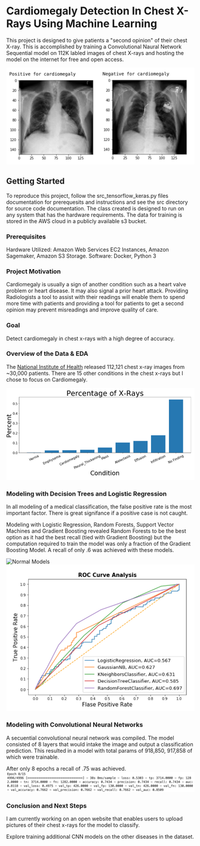 # Cardiomegaly Detection In Chest X-Rays Using Machine Learning

This project is designed to give patients a "second opinion" of their chest X-ray. This is accomplished by training a Convolutional Naural Network Sequential model on 112K labled images of chest X-rays and hosting the model on the internet for free and open access.

![Chest Comparison](img/chest_comparison.png)

## Getting Started

To reproduce this project, follow the src_tensorflow_keras.py files documentation for prerequesits and instructions and see the src directory for source code documentation. The class created is designed to run on any system that has the hardware requirements. The data for training is stored in the AWS cloud in a publicly available s3 bucket.

### Prerequisites

Hardware Utilized: Amazon Web Services EC2 Instances, Amazon Sagemaker, Amazon S3 Storage. 
Software: Docker, Python 3

### Project Motivation

Cardiomegaly is usually a sign of another condition such as a heart valve problem or heart disease. It may also signal a prior heart attack. Providing Radiologists a tool to assist with their readings will enable them to spend more time with patients and providing a tool for patients to get a second opinion may prevent misreadings and improve quality of care. 

### Goal

Detect cardiomegaly in chest x-rays with a high degree of accuracy.

### Overview of the Data & EDA

The [National Institute of Health](https://nihcc.app.box.com/v/ChestXray-NIHCC) released 112,121 chest x-ray images from ~30,000 patients. There are 15 other conditions in the chest x-rays but I chose to focus on Cardiomegaly.

![Chest Comparison](img/EDA_1.png)

### Modeling with Decision Trees and Logistic Regression

In all modeling of a medical classification, the false positive rate is the most important factor. There is great signifance if a positive case is not caught. 

Modeling with Logistic Regression, Random Forests, Support Vector Machines and Gradient Boosting revealed Random Forests to be the best option as it had the best recall (tied with Gradient Boosting) but the computation required to train the model was only a fraction of the Gradient Boosting Model. A recall of only .6 was achieved with these models.

![Normal Models](img/normal_models.png)
![Normal ROC](img/roc_norm_models.png)

### Modeling with Convolutional Neural Networks

A secuential convolutional neural network was compiled. The model consisted of 8 layers that would intake the image and output a classification prediction. This resulted in a model with total params of 918,850, 917,858 of which were trainable.

After only 8 epochs a recall of .75 was achieved. 
![Recall](img/cnn_recall.png)

### Conclusion and Next Steps

I am currently working on an open website that enables users to upload pictures of their chest x-rays for the model to classify. 

Explore training additional CNN models on the other diseases in the dataset. 





